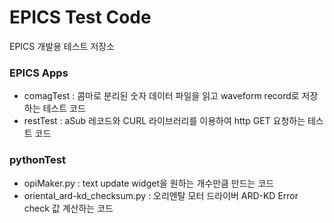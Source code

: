 # EPICS Test Code
EPICS 개발용 테스트 저장소

### EPICS Apps
- comagTest : 콤마로 분리된 숫자 데이터 파일을 읽고 waveform record로 저장하는 테스트 코드
- restTest : aSub 레코드와 CURL 라이브러리를 이용하여 http GET 요청하는 테스트 코드 

### pythonTest
- opiMaker.py : text update widget을 원하는 개수만큼 만드는 코드
- oriental_ard-kd_checksum.py : 오리엔탈 모터 드라이버 ARD-KD Error check 값 계산하는 코드
